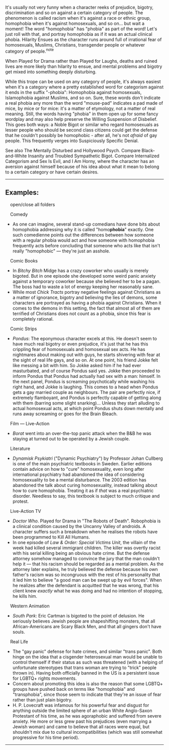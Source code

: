 It's usually not very funny when a character reeks of prejudice, bigotry, discrimination and so on against a certain category of people. The phenomenon is called racism when it's against a race or ethnic group, homophobia when it's against homosexuals, and so on... but wait a moment! The word "homophobia" has "phobia" as part of the word! Let's just roll with that, and portray homophobia as if it was an actual clinical phobia. Hilarity Ensues as the character runs around full of irrational fear of homosexuals, Muslims, Christians, transgender people or whatever category of people.<sup>note&nbsp;</sup> 

When Played for Drama rather than Played for Laughs, deaths and ruined lives are more likely than hilarity to ensue, and mental problems and bigotry get mixed into something deeply disturbing.

While this trope can be used on any category of people, it's always easiest when it's a category where a pretty established word for categorism against it ends in the suffix "-phobia": Homophobia against homosexuals, Islamophobia against Muslims, and so on. Sure, these words don't indicate a real phobia any more than the word "mouse-pad" indicates a pad made of mice, by mice or for mice: it's a matter of etymology, not a matter of real meaning. Still, the words having "phobia" in them open up for some fancy wordplay and may also help preserve the Willing Suspension of Disbelief. This goes both ways: a Noble Bigot or similar who regard homosexuals as lesser people who should be second class citizens could get the defense that he couldn't possibly be homophobic - after all, he's not _afraid_ of gay people. This frequently verges into Suspiciously Specific Denial.

See also The Mentally Disturbed and Hollywood Psych. Compare Black-and-White Insanity and Troubled Sympathetic Bigot. Compare Internalized Categorism and Sex Is Evil, and I Am Horny, where the character has an aversion against himself because of his idea about what it mean to belong to a certain category or have certain desires.

___

## Examples:

    open/close all folders 

    Comedy 

-   As one can imagine, several stand-up comedians have done bits about homophobia addressing why it is called "homo**phobia**" exactly. One such comedienne points out the differences between how someone with a regular phobia would act and how someone with homophobia frequently acts before concluding that someone who acts like that isn't really "homophobic" — they're just an asshole.

    Comic Books 

-   In _Bitchy Bitch_ Midge has a crazy coworker who usually is merely bigoted. But in one episode she developed some weird panic anxiety against a temporary coworker because she believed her to be a pagan. The boss had to waste a lot of energy keeping her reasonably sane.
-   While most _Chick Tracts_ portray negative feelings against Christians as a matter of ignorance, bigotry and believing the lies of demons, some characters are portrayed as having a phobia against Christians. When it comes to the demons in this setting, the fact that almost all of them are terrified of Christians does not count as a phobia, since this fear is completely rational.

    Comic Strips 

-   _Pondus_: The eponymous character excels at this. He doesn't seem to have much real bigotry or even prejudice, it's just that he has this crippling fear of homosexuals and homosexual sex acts. He has nightmares about making out with guys, he starts shivering with fear at the sight of real life gays, and so on. At one point, his friend Jokke felt like messing a bit with him. So Jokke asked him if he had ever masturbated, and of course Pondus said yes. Jokke then proceeded to inform Pondus that Pondus had actually had sex with a man: himself. In the next panel, Pondus is screaming psychotically while washing his right hand, and Jokke is laughing. This comes to a head when Pondus gets a gay married couple as neighbours. The pair are perfectly nice, if extremely flamboyant, and Pondus is perfectly capable of getting along with them (barring some slight snarking)... Unless they start alluding to actual homosexual acts, at which point Pondus shuts down mentally and runs away screaming or goes for the Brain Bleach.

    Film — Live-Action 

-   _Borat_ went into an over-the-top panic attack when the B&B he was staying at turned out to be operated by a Jewish couple.

    Literature 

-   _Dynamisk Psykiatri_ ("Dynamic Psychiatry") by Professor Johan Cullberg is one of the main psychiatric textbooks in Sweden. Earlier editions contain advice on how to "cure" homosexuality, even long after international psychiatry had abandoned the idea of considering homosexuality to be a mental disturbance. The 2003 edition has abandoned the talk about curing homosexuality, instead talking about how to cure homophobia. Treating it as if _that_ was a real psychiatric disorder. Needless to say, this textbook is subject to much critique and protest.

    Live-Action TV 

-   _Doctor Who_. Played for Drama in "The Robots of Death". Robophobia is a clinical condition caused by the Uncanny Valley of androids. A character suffers such a breakdown when he realises the robots have been programmed to Kill All Humans.
-   In one episode of _Law & Order: Special Victims Unit_, the villain of the week had killed several immigrant children. The killer was overtly racist with his serial killing being an obvious hate crime. But the defense attorney somehow managed to convince the jury that the man couldn't help it — that his racism should be regarded as a mental problem. As the attorney later explains, he truly believed the defense because his own father's racism was so incongruous with the rest of his personality that it led him to believe "a good man can be swept up by evil forces". When he realizes after the defendant is acquitted that he was wrong, that his client knew _exactly_ what he was doing and had no intention of stopping, he kills him.

    Western Animation 

-   _South Park_: Eric Cartman is bigoted to the point of delusion. He seriously believes Jewish people are shapeshifting monsters, that all African-Americans are Scary Black Men, and that all gingers don't have souls.

    Real Life 

-   The "gay panic" defense for hate crimes, and similar "trans panic". Both hinge on the idea that a cisgender heterosexual man would be unable to control themself if their status as such was threatened (with a helping of unfortunate stereotypes that trans woman are trying to "trick" people thrown in). Having both officially banned in the US is a persistent issue for LGBTQ+ rights movements.
-   Concern about promoting this idea is also the reason that some LGBTQ+ groups have pushed back on terms like "homophobia" and "transphobia", since those seem to indicate that they're an issue of fear rather than just plain bigotry.
-   H. P. Lovecraft was infamous for his powerful fear and disgust for anything outside the limited sphere of an urban White Anglo-Saxon Protestant of his time, as he was agoraphobic and suffered from severe anxiety. He more or less grew past his prejudices (even marrying a Jewish woman) and came to believe that all races were equal, but shouldn't mix due to cultural incompatibilities (which was still somewhat progressive for his time period).

___